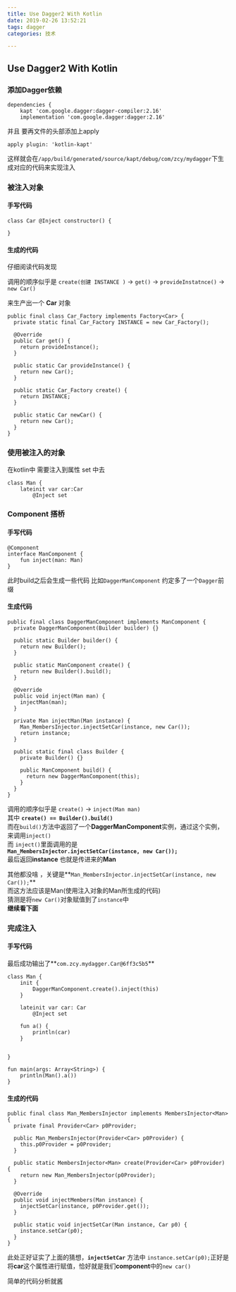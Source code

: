```yaml
---
title: Use Dagger2 With Kotlin
date: 2019-02-26 13:52:21
tags: dagger
categories: 技术

---
```


## Use Dagger2 With Kotlin


### 添加Dagger依赖

```
dependencies {
    kapt 'com.google.dagger:dagger-compiler:2.16'
    implementation 'com.google.dagger:dagger:2.16'
```
并且 要再文件的头部添加上apply

```
apply plugin: 'kotlin-kapt'
```

这样就会在`/app/build/generated/source/kapt/debug/com/zcy/mydagger`下生成对应的代码来实现注入
<!--more-->
### 被注入对象
#### 手写代码
```
class Car @Inject constructor() {

}
```
#### 生成的代码
仔细阅读代码发现

调用的顺序似乎是 `create(创建 INSTANCE )` -> `get()` -> `provideInstatnce()` -> `new Car()`

来生产出一个 **Car** 对象

```
public final class Car_Factory implements Factory<Car> {
  private static final Car_Factory INSTANCE = new Car_Factory();

  @Override
  public Car get() {
    return provideInstance();
  }

  public static Car provideInstance() {
    return new Car();
  }

  public static Car_Factory create() {
    return INSTANCE;
  }

  public static Car newCar() {
    return new Car();
  }
}
```

### 使用被注入的对象
在kotlin中 需要注入到属性 set 中去

```
class Man {
    lateinit var car:Car
        @Inject set
```

### Component 搭桥
#### 手写代码
```
@Component
interface ManComponent {
    fun inject(man: Man)
}
```
此时build之后会生成一些代码 比如`DaggerManComponent` 约定多了一个`Dagger`前缀
#### 生成代码

```
public final class DaggerManComponent implements ManComponent {
  private DaggerManComponent(Builder builder) {}

  public static Builder builder() {
    return new Builder();
  }

  public static ManComponent create() {
    return new Builder().build();
  }

  @Override
  public void inject(Man man) {
    injectMan(man);
  }

  private Man injectMan(Man instance) {
    Man_MembersInjector.injectSetCar(instance, new Car());
    return instance;
  }

  public static final class Builder {
    private Builder() {}

    public ManComponent build() {
      return new DaggerManComponent(this);
    }
  }
}
```
调用的顺序似乎是 `create()` -> `inject(Man man)`   
其中
**`create() == Builder().build()`**  
而在`build()`方法中返回了一个**DaggerManComponent**实例，通过这个实例，来调用`inject()`  
而 `inject()`里面调用的是  
**`Man_MembersInjector.injectSetCar(instance, new Car());`**  
最后返回**instance** 也就是传进来的**Man**

其他都没啥 ，关键是**`Man_MembersInjector.injectSetCar(instance, new Car());`**   
而这方法应该是Man(使用注入对象的Man所生成的代码)  
猜测是将`new Car()`对象赋值到了`instance`中  
**继续看下面**

### 完成注入
#### 手写代码
最后成功输出了**`com.zcy.mydagger.Car@6ff3c5b5`**

```
class Man {
    init {
        DaggerManComponent.create().inject(this)
    }

    lateinit var car: Car
        @Inject set

    fun a() {
        println(car)
    }


}

fun main(args: Array<String>) {
    println(Man().a())
}
```
#### 生成的代码

```
public final class Man_MembersInjector implements MembersInjector<Man> {
  private final Provider<Car> p0Provider;

  public Man_MembersInjector(Provider<Car> p0Provider) {
    this.p0Provider = p0Provider;
  }

  public static MembersInjector<Man> create(Provider<Car> p0Provider) {
    return new Man_MembersInjector(p0Provider);
  }

  @Override
  public void injectMembers(Man instance) {
    injectSetCar(instance, p0Provider.get());
  }

  public static void injectSetCar(Man instance, Car p0) {
    instance.setCar(p0);
  }
}

```
此处正好证实了上面的猜想，**`injectSetCar`** 方法中 `instance.setCar(p0);`正好是将**car**这个属性进行赋值，恰好就是我们**component**中的`new car()`


简单的代码分析就酱